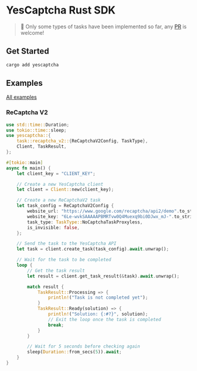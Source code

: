# YesCaptcha Rust SDK

> 🚧 Only some types of tasks have been implemented so far, any [PR](https://github.com/hayd1n/yescaptcha-rs/pulls) is welcome!

## Get Started

```bash
cargo add yescaptcha
```

## Examples

[All examples](./examples/)

### ReCaptcha V2

```rust
use std::time::Duration;
use tokio::time::sleep;
use yescaptcha::{
    task::recaptcha_v2::{ReCaptchaV2Config, TaskType},
    Client, TaskResult,
};

#[tokio::main]
async fn main() {
    let client_key = "CLIENT_KEY";

    // Create a new YesCaptcha client
    let client = Client::new(client_key);

    // Create a new ReCaptchaV2 task
    let task_config = ReCaptchaV2Config {
        website_url: "https://www.google.com/recaptcha/api2/demo".to_string(),
        website_key: "6Le-wvkSAAAAAPBMRTvw0Q4Muexq9bi0DJwx_mJ-".to_string(),
        task_type: TaskType::NoCaptchaTaskProxyless,
        is_invisible: false,
    };

    // Send the task to the YesCaptcha API
    let task = client.create_task(task_config).await.unwrap();

    // Wait for the task to be completed
    loop {
        // Get the task result
        let result = client.get_task_result(&task).await.unwrap();

        match result {
            TaskResult::Processing => {
                println!("Task is not completed yet");
            }
            TaskResult::Ready(solution) => {
                println!("Solution: {:#?}", solution);
                // Exit the loop once the task is completed
                break;
            }
        }

        // Wait for 5 seconds before checking again
        sleep(Duration::from_secs(5)).await;
    }
}
```
